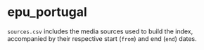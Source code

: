 # epu_portugal



`sources.csv` includes the media sources used to build the index, accompanied by their respective start (`from`) and end (`end`) dates.
